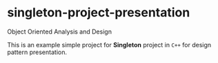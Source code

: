 # singleton-project-presentation
Object Oriented Analysis and Design

This is an example simple project for **Singleton** project in `C++` for design pattern presentation. 
